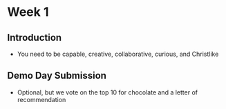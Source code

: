 # Week 1

## Introduction

- You need to be capable, creative, collaborative, curious, and Christlike

## Demo Day Submission

- Optional, but we vote on the top 10 for chocolate and a letter of recommendation